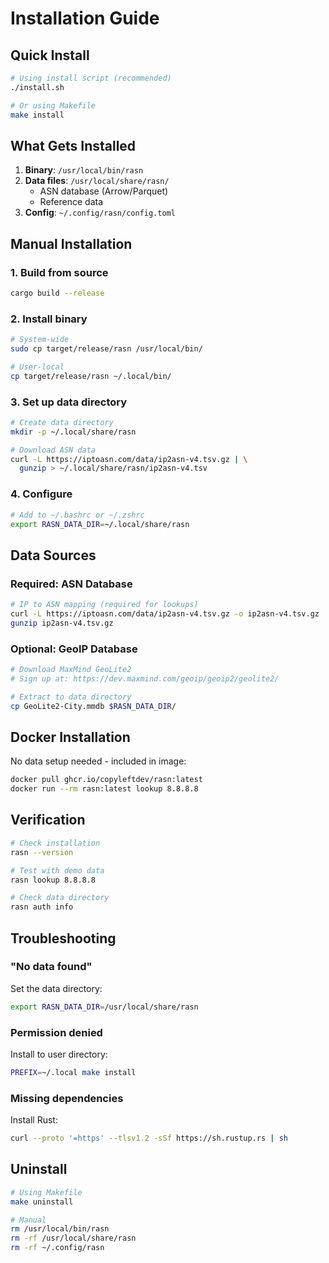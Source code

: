 # Installation Guide

## Quick Install

```bash
# Using install script (recommended)
./install.sh

# Or using Makefile
make install
```

## What Gets Installed

1. **Binary**: `/usr/local/bin/rasn`
2. **Data files**: `/usr/local/share/rasn/`
   - ASN database (Arrow/Parquet)
   - Reference data
3. **Config**: `~/.config/rasn/config.toml`

## Manual Installation

### 1. Build from source

```bash
cargo build --release
```

### 2. Install binary

```bash
# System-wide
sudo cp target/release/rasn /usr/local/bin/

# User-local
cp target/release/rasn ~/.local/bin/
```

### 3. Set up data directory

```bash
# Create data directory
mkdir -p ~/.local/share/rasn

# Download ASN data
curl -L https://iptoasn.com/data/ip2asn-v4.tsv.gz | \
  gunzip > ~/.local/share/rasn/ip2asn-v4.tsv
```

### 4. Configure

```bash
# Add to ~/.bashrc or ~/.zshrc
export RASN_DATA_DIR=~/.local/share/rasn
```

## Data Sources

### Required: ASN Database

```bash
# IP to ASN mapping (required for lookups)
curl -L https://iptoasn.com/data/ip2asn-v4.tsv.gz -o ip2asn-v4.tsv.gz
gunzip ip2asn-v4.tsv.gz
```

### Optional: GeoIP Database

```bash
# Download MaxMind GeoLite2
# Sign up at: https://dev.maxmind.com/geoip/geoip2/geolite2/

# Extract to data directory
cp GeoLite2-City.mmdb $RASN_DATA_DIR/
```

## Docker Installation

No data setup needed - included in image:

```bash
docker pull ghcr.io/copyleftdev/rasn:latest
docker run --rm rasn:latest lookup 8.8.8.8
```

## Verification

```bash
# Check installation
rasn --version

# Test with demo data
rasn lookup 8.8.8.8

# Check data directory
rasn auth info
```

## Troubleshooting

### "No data found"

Set the data directory:
```bash
export RASN_DATA_DIR=/usr/local/share/rasn
```

### Permission denied

Install to user directory:
```bash
PREFIX=~/.local make install
```

### Missing dependencies

Install Rust:
```bash
curl --proto '=https' --tlsv1.2 -sSf https://sh.rustup.rs | sh
```

## Uninstall

```bash
# Using Makefile
make uninstall

# Manual
rm /usr/local/bin/rasn
rm -rf /usr/local/share/rasn
rm -rf ~/.config/rasn
```
